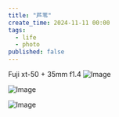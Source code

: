 ```yaml
---
title: "芦苇"
create_time: 2024-11-11 00:00
tags:
  - life
  - photo
published: false
---
```



Fuji xt-50 + 35mm f1.4
![Image](/2024-11-11-reed/1.jpeg)

![Image](/2024-11-11-reed/2.jpeg)

![Image](/2024-11-11-reed/3.jpeg)

